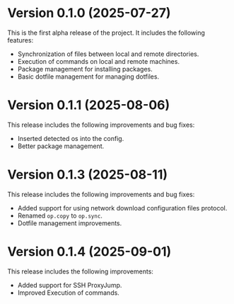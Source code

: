 # Version 0.1.0 (2025-07-27)

This is the first alpha release of the project. It includes the following features:

- Synchronization of files between local and remote directories.
- Execution of commands on local and remote machines.
- Package management for installing packages.
- Basic dotfile management for managing dotfiles.

# Version 0.1.1 (2025-08-06)

This release includes the following improvements and bug fixes:

- Inserted detected os into the config.
- Better package management.

# Version 0.1.3 (2025-08-11)

This release includes the following improvements and bug fixes:

- Added support for using network download configuration files protocol.
- Renamed `op.copy` to `op.sync`.
- Dotfile management improvements.

# Version 0.1.4 (2025-09-01)

This release includes the following improvements:

- Added support for SSH ProxyJump.
- Improved Execution of commands.
